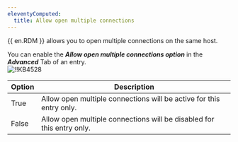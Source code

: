 ```yaml
---
eleventyComputed:
  title: Allow open multiple connections
---
```

{{ en.RDM }} allows you to open multiple connections on the same host.

You can enable the ***Allow open multiple connections option*** in the ***Advanced*** Tab of an entry.  
![!!KB4528](https://webdevolutions.azureedge.net/docs/en/kb/KB4528.png)

| Option | Description                                                           |
| ------ | --------------------------------------------------------------------- |
| True   | Allow open multiple connections will be active for this entry only.   |
| False  | Allow open multiple connections will be disabled for this entry only. |
